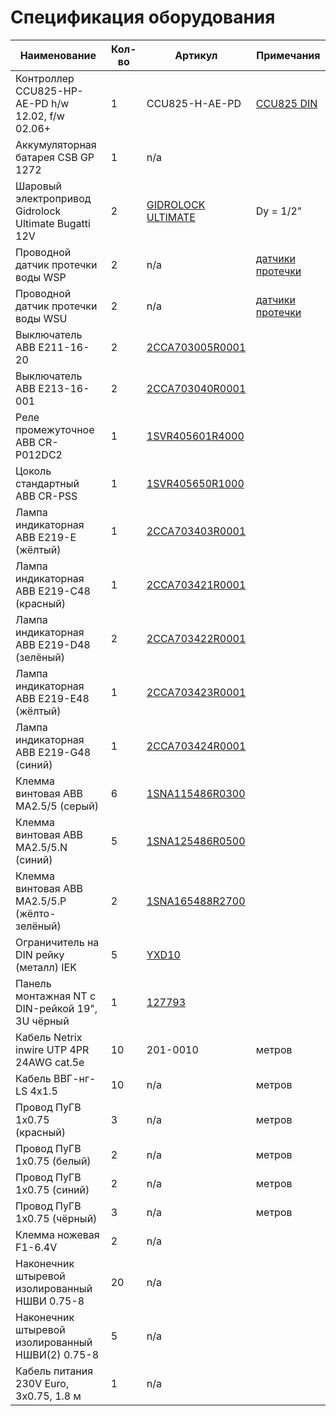 Спецификация оборудования
=========================


Наименование                                         | Кол-во | Артикул                  | Примечания
---------------------------------------------------- | ------ | ------------------------ | ------------------------------------------------------
Контроллер CCU825-HP-AE-PD h/w 12.02, f/w 02.06+     | 1      | CCU825-H-AE-PD           | [CCU825 DIN](http://www.radsel.ru/products/ccu825-din.html)
Аккумуляторная батарея CSB GP 1272                   | 1      | n/a                      |
Шаровый электропривод Gidrolock Ultimate Bugatti 12V | 2      | [GIDROLOCK ULTIMATE](http://gidrolock.ru/uploads/pages/page4/Pasport_GIDROLOCK_ULTIMATE_.pdf) | Dy = 1/2"
Проводной датчик протечки воды WSP                   | 2      | n/a                      | [датчики протечки](http://gidrolock.ru/production/datchiki-protechki-vody-gidrolock/)
Проводной датчик протечки воды WSU                   | 2      | n/a                      | [датчики протечки](http://gidrolock.ru/production/datchiki-protechki-vody-gidrolock/)
Выключатель ABB E211-16-20                           | 2     | [2CCA703005R0001](http://new.abb.com/products/2CCA703005R0001) |
Выключатель ABB E213-16-001                          | 2     | [2CCA703040R0001](http://new.abb.com/products/2CCA703040R0001) |
Реле промежуточное ABB CR-P012DC2                    | 1     | [1SVR405601R4000](http://new.abb.com/products/1SVR405601R4000) |
Цоколь стандартный ABB CR-PSS                        | 1     | [1SVR405650R1000](http://new.abb.com/products/1SVR405650R1000) |
Лампа индикаторная ABB E219-E (жёлтый)               | 1     | [2CCA703403R0001](http://new.abb.com/products/2CCA703403R0001) |
Лампа индикаторная ABB E219-C48 (красный)            | 1     | [2CCA703421R0001](http://new.abb.com/products/2CCA703421R0001) |
Лампа индикаторная ABB E219-D48 (зелёный)            | 2     | [2CCA703422R0001](http://new.abb.com/products/2CCA703422R0001) |
Лампа индикаторная ABB E219-E48 (жёлтый)             | 1     | [2CCA703423R0001](http://new.abb.com/products/2CCA703423R0001) |
Лампа индикаторная ABB E219-G48 (синий)              | 1     | [2CCA703424R0001](http://new.abb.com/products/2CCA703424R0001) |
Клемма винтовая ABB MA2.5/5 (серый)                  | 6     | [1SNA115486R0300](http://new.abb.com/products/1SNA115486R0300) |
Клемма винтовая ABB MA2.5/5.N (синий)                | 5     | [1SNA125486R0500](http://new.abb.com/products/1SNA125486R0500) |
Клемма винтовая ABB MA2.5/5.P (жёлто-зелёный)        | 2     | [1SNA165488R2700](http://new.abb.com/products/1SNA165488R2700) |
Ограничитель на DIN рейку (металл) IEK               | 5     | [YXD10](http://iek.ru/products/catalog/detail.php?ID=9239) |
Панель монтажная NT с DIN-рейкой 19", 3U чёрный      | 1     | [127793](http://www.nttelecom.ru/shop/products/product/nt-panel-assembly-3u-b-panel-montazhnaya-19-s-din-/) |
Кабель Netrix inwire UTP 4PR 24AWG cat.5e            | 10    | 201-0010 | метров
Кабель ВВГ-нг-LS 4х1.5                               | 10    | n/a | метров
Провод ПуГВ 1х0.75 (красный)                         | 3     | n/a | метров
Провод ПуГВ 1х0.75 (белый)                           | 2     | n/a | метров
Провод ПуГВ 1х0.75 (синий)                           | 2     | n/a | метров
Провод ПуГВ 1х0.75 (чёрный)                          | 3     | n/a | метров
Клемма ножевая F1-6.4V                               | 2     | n/a |
Наконечник штыревой изолированный НШВИ 0.75-8        | 20    | n/a |
Наконечник штыревой изолированный НШВИ(2) 0.75-8     | 5     | n/a |
Кабель питания 230V Euro, 3x0.75, 1.8 м              | 1     | n/a |
